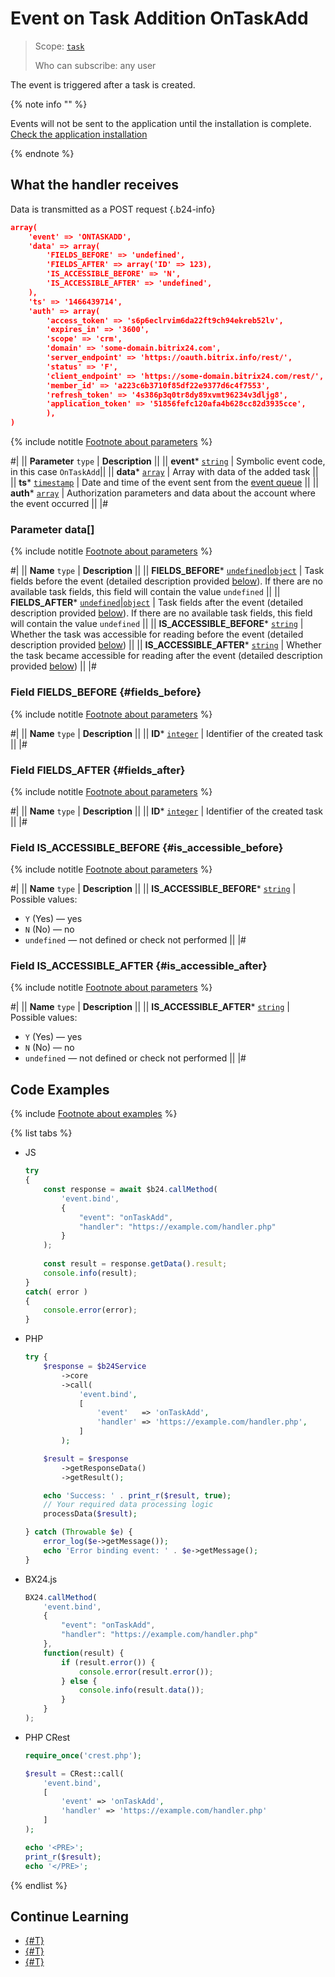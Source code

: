 # Event on Task Addition OnTaskAdd

> Scope: [`task`](../../scopes/permissions.md)
>
> Who can subscribe: any user

The event is triggered after a task is created.

{% note info "" %}

Events will not be sent to the application until the installation is complete. [Check the application installation](../../../settings/app-installation/installation-finish.md)

{% endnote %}

## What the handler receives

Data is transmitted as a POST request {.b24-info}

```json
array(
    'event' => 'ONTASKADD',
    'data' => array(
        'FIELDS_BEFORE' => 'undefined',
        'FIELDS_AFTER' => array('ID' => 123),
        'IS_ACCESSIBLE_BEFORE' => 'N',
        'IS_ACCESSIBLE_AFTER' => 'undefined',
    ),
    'ts' => '1466439714',
    'auth' => array(
        'access_token' => 's6p6eclrvim6da22ft9ch94ekreb52lv',
        'expires_in' => '3600',
        'scope' => 'crm',
        'domain' => 'some-domain.bitrix24.com',
        'server_endpoint' => 'https://oauth.bitrix.info/rest/',
        'status' => 'F',
        'client_endpoint' => 'https://some-domain.bitrix24.com/rest/',
        'member_id' => 'a223c6b3710f85df22e9377d6c4f7553',
        'refresh_token' => '4s386p3q0tr8dy89xvmt96234v3dljg8',
        'application_token' => '51856fefc120afa4b628cc82d3935cce',
        ),
)
```

{% include notitle [Footnote about parameters](../../../_includes/required.md) %}

#|
|| **Parameter**
`type` | **Description** ||
|| **event***
[`string`](../../data-types.md) | Symbolic event code, in this case `OnTaskAdd`||
|| **data***
[`array`](../../data-types.md) | Array with data of the added task ||
|| **ts***
[`timestamp`](../../data-types.md) | Date and time of the event sent from the [event queue](../../events/index.md) ||
|| **auth***
[`array`](../../data-types.md) | Authorization parameters and data about the account where the event occurred ||
|#

### Parameter data[]

{% include notitle [Footnote about parameters](../../../_includes/required.md) %}

#|
|| **Name**
`type` | **Description** ||
|| **FIELDS_BEFORE***
[`undefined`\|`object`](../../data-types.md) | Task fields before the event (detailed description provided [below](#fields_before)). If there are no available task fields, this field will contain the value `undefined` ||
|| **FIELDS_AFTER***
[`undefined`\|`object`](../../data-types.md) | Task fields after the event (detailed description provided [below](#fields_after)). If there are no available task fields, this field will contain the value `undefined` ||
|| **IS_ACCESSIBLE_BEFORE***
[`string`](../../data-types.md) | Whether the task was accessible for reading before the event (detailed description provided [below](#is_accessible_before)) ||
|| **IS_ACCESSIBLE_AFTER***
[`string`](../../data-types.md) | Whether the task became accessible for reading after the event (detailed description provided [below](#is_accessible_after)) ||
|#

### Field FIELDS_BEFORE {#fields_before}

{% include notitle [Footnote about parameters](../../../_includes/required.md) %}

#|
|| **Name**
`type` | **Description** ||
|| **ID***
[`integer`](../../data-types.md) | Identifier of the created task ||
|#

### Field FIELDS_AFTER {#fields_after}

{% include notitle [Footnote about parameters](../../../_includes/required.md) %}

#|
|| **Name**
`type` | **Description** ||
|| **ID***
[`integer`](../../data-types.md) | Identifier of the created task ||
|#

### Field IS_ACCESSIBLE_BEFORE {#is_accessible_before}

{% include notitle [Footnote about parameters](../../../_includes/required.md) %}

#|
|| **Name**
`type` | **Description** ||
|| **IS_ACCESSIBLE_BEFORE***
[`string`](../../data-types.md) | Possible values:
- `Y` (Yes) — yes
- `N` (No) — no
- `undefined` — not defined or check not performed ||
|#

### Field IS_ACCESSIBLE_AFTER {#is_accessible_after}

{% include notitle [Footnote about parameters](../../../_includes/required.md) %}

#|
|| **Name**
`type` | **Description** ||
|| **IS_ACCESSIBLE_AFTER***
[`string`](../../data-types.md) | Possible values:
- `Y` (Yes) — yes
- `N` (No) — no
- `undefined` — not defined or check not performed ||
|#

## Code Examples

{% include [Footnote about examples](../../../_includes/examples.md) %}

{% list tabs %}

- JS


    ```js
    try
    {
    	const response = await $b24.callMethod(
    		'event.bind',
    		{
    			"event": "onTaskAdd",
    			"handler": "https://example.com/handler.php"
    		}
    	);
    	
    	const result = response.getData().result;
    	console.info(result);
    }
    catch( error )
    {
    	console.error(error);
    }
    ```

- PHP


    ```php
    try {
        $response = $b24Service
            ->core
            ->call(
                'event.bind',
                [
                    'event'   => 'onTaskAdd',
                    'handler' => 'https://example.com/handler.php',
                ]
            );
    
        $result = $response
            ->getResponseData()
            ->getResult();
    
        echo 'Success: ' . print_r($result, true);
        // Your required data processing logic
        processData($result);
    
    } catch (Throwable $e) {
        error_log($e->getMessage());
        echo 'Error binding event: ' . $e->getMessage();
    }
    ```

- BX24.js

    ```js
    BX24.callMethod(
        'event.bind',
        {
            "event": "onTaskAdd",
            "handler": "https://example.com/handler.php"
        },
        function(result) {
            if (result.error()) {
                console.error(result.error());
            } else {
                console.info(result.data());
            }
        }
    );
    ```

- PHP CRest

    ```php
    require_once('crest.php');

    $result = CRest::call(
        'event.bind',
        [
            'event' => 'onTaskAdd',
            'handler' => 'https://example.com/handler.php'
        ]
    );

    echo '<PRE>';
    print_r($result);
    echo '</PRE>';
    ```

{% endlist %}

## Continue Learning

- [{#T}](./index.md)
- [{#T}](./on-task-update.md)
- [{#T}](./on-task-delete.md)